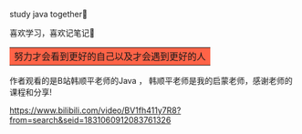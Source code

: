study java together:blue_heart:

喜欢学习，喜欢记笔记:dog:

<table><tr><td bgcolor=#FF6347>努力才会看到更好的自己以及才会遇到更好的人</td></tr></table>  
作者观看的是B站韩顺平老师的Java ， 韩顺平老师是我的启蒙老师，感谢老师的课程和分享!

https://www.bilibili.com/video/BV1fh411y7R8?from=search&seid=1831060912083761326

